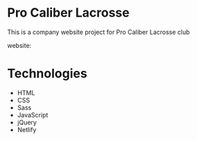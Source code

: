 # Pro Caliber Lacrosse
This is a company website project for Pro Caliber Lacrosse club

website: 


# Technologies
- HTML
- CSS
- Sass
- JavaScript
- jQuery
- Netlify
